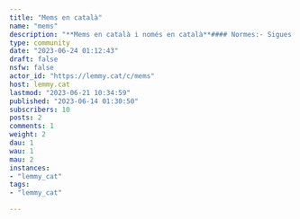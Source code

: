 ```yaml
---
title: "Mems en català" 
name: "mems"
description: "**Mems en català i només en català**#### Normes:- Sigues civil i amable.- Intenta no tornar a publicar en excés, com a regla general, espera almenys 2 mesos per fer-ho, si cal."
type: community
date: "2023-06-24 01:12:43"
draft: false
nsfw: false
actor_id: "https://lemmy.cat/c/mems"
host: lemmy.cat
lastmod: "2023-06-21 10:34:59"
published: "2023-06-14 01:30:50"
subscribers: 10
posts: 2
comments: 1
weight: 2
dau: 1
wau: 1
mau: 2
instances:
- "lemmy_cat"
tags: 
- "lemmy_cat"

---
```

